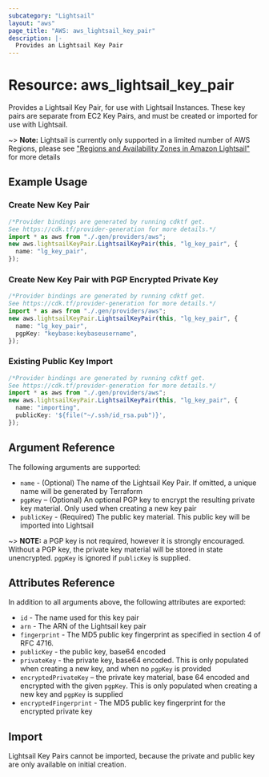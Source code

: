 ```yaml
---
subcategory: "Lightsail"
layout: "aws"
page_title: "AWS: aws_lightsail_key_pair"
description: |-
  Provides an Lightsail Key Pair
---
```


# Resource: aws\_lightsail\_key\_pair

Provides a Lightsail Key Pair, for use with Lightsail Instances. These key pairs
are separate from EC2 Key Pairs, and must be created or imported for use with
Lightsail.

\~> **Note:** Lightsail is currently only supported in a limited number of AWS Regions, please see ["Regions and Availability Zones in Amazon Lightsail"](https://lightsail.aws.amazon.com/ls/docs/overview/article/understanding-regions-and-availability-zones-in-amazon-lightsail) for more details

## Example Usage

### Create New Key Pair

```typescript
/*Provider bindings are generated by running cdktf get.
See https://cdk.tf/provider-generation for more details.*/
import * as aws from "./.gen/providers/aws";
new aws.lightsailKeyPair.LightsailKeyPair(this, "lg_key_pair", {
  name: "lg_key_pair",
});

```

### Create New Key Pair with PGP Encrypted Private Key

```typescript
/*Provider bindings are generated by running cdktf get.
See https://cdk.tf/provider-generation for more details.*/
import * as aws from "./.gen/providers/aws";
new aws.lightsailKeyPair.LightsailKeyPair(this, "lg_key_pair", {
  name: "lg_key_pair",
  pgpKey: "keybase:keybaseusername",
});

```

### Existing Public Key Import

```typescript
/*Provider bindings are generated by running cdktf get.
See https://cdk.tf/provider-generation for more details.*/
import * as aws from "./.gen/providers/aws";
new aws.lightsailKeyPair.LightsailKeyPair(this, "lg_key_pair", {
  name: "importing",
  publicKey: '${file("~/.ssh/id_rsa.pub")}',
});

```

## Argument Reference

The following arguments are supported:

* `name` - (Optional) The name of the Lightsail Key Pair. If omitted, a unique
  name will be generated by Terraform
* `pgpKey` – (Optional) An optional PGP key to encrypt the resulting private
  key material. Only used when creating a new key pair
* `publicKey` - (Required) The public key material. This public key will be
  imported into Lightsail

\~> **NOTE:** a PGP key is not required, however it is strongly encouraged.
Without a PGP key, the private key material will be stored in state unencrypted.
`pgpKey` is ignored if `publicKey` is supplied.

## Attributes Reference

In addition to all arguments above, the following attributes are exported:

* `id` - The name used for this key pair
* `arn` - The ARN of the Lightsail key pair
* `fingerprint` - The MD5 public key fingerprint as specified in section 4 of RFC 4716.
* `publicKey` - the public key, base64 encoded
* `privateKey` - the private key, base64 encoded. This is only populated
  when creating a new key, and when no `pgpKey` is provided
* `encryptedPrivateKey` – the private key material, base 64 encoded and
  encrypted with the given `pgpKey`. This is only populated when creating a new
  key and `pgpKey` is supplied
* `encryptedFingerprint` - The MD5 public key fingerprint for the encrypted
  private key

## Import

Lightsail Key Pairs cannot be imported, because the private and public key are
only available on initial creation.

